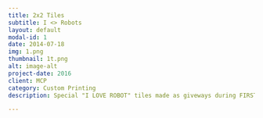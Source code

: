 ```yaml
---
title: 2x2 Tiles 
subtitle: I <> Robots
layout: default
modal-id: 1
date: 2014-07-18
img: 1.png
thumbnail: 1t.png
alt: image-alt
project-date: 2016
client: MCP
category: Custom Printing
description: Special "I LOVE ROBOT" tiles made as giveways during FIRST Championship St-Louis and LEGOWORLD CPH and other MINDSTORMS events worldwide.

---
```

